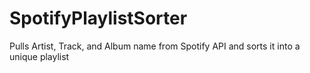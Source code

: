 # SpotifyPlaylistSorter
Pulls Artist, Track, and Album name from Spotify API and sorts it into a unique playlist
